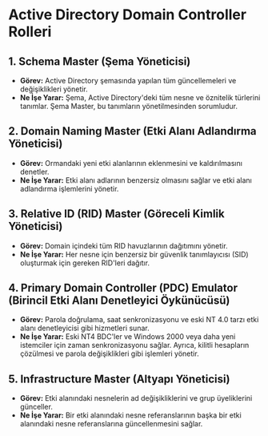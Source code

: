 # Active Directory Domain Controller Rolleri

## 1. Schema Master (Şema Yöneticisi)
- **Görev:** Active Directory şemasında yapılan tüm güncellemeleri ve değişiklikleri yönetir.
- **Ne İşe Yarar:** Şema, Active Directory'deki tüm nesne ve öznitelik türlerini tanımlar. Şema Master, bu tanımların yönetilmesinden sorumludur.

## 2. Domain Naming Master (Etki Alanı Adlandırma Yöneticisi)
- **Görev:** Ormandaki yeni etki alanlarının eklenmesini ve kaldırılmasını denetler.
- **Ne İşe Yarar:** Etki alanı adlarının benzersiz olmasını sağlar ve etki alanı adlandırma işlemlerini yönetir.

## 3. Relative ID (RID) Master (Göreceli Kimlik Yöneticisi)
- **Görev:** Domain içindeki tüm RID havuzlarının dağıtımını yönetir.
- **Ne İşe Yarar:** Her nesne için benzersiz bir güvenlik tanımlayıcısı (SID) oluşturmak için gereken RID'leri dağıtır.

## 4. Primary Domain Controller (PDC) Emulator (Birincil Etki Alanı Denetleyici Öykünücüsü)
- **Görev:** Parola doğrulama, saat senkronizasyonu ve eski NT 4.0 tarzı etki alanı denetleyicisi gibi hizmetleri sunar.
- **Ne İşe Yarar:** Eski NT4 BDC'ler ve Windows 2000 veya daha yeni istemciler için zaman senkronizasyonu sağlar. Ayrıca, kilitli hesapların çözülmesi ve parola değişiklikleri gibi işlemleri yönetir.

## 5. Infrastructure Master (Altyapı Yöneticisi)
- **Görev:** Etki alanındaki nesnelerin ad değişikliklerini ve grup üyeliklerini günceller.
- **Ne İşe Yarar:** Bir etki alanındaki nesne referanslarının başka bir etki alanındaki nesne referanslarına güncellenmesini sağlar.
